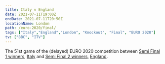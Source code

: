 ```yaml
---
title: Italy v England
date: 2021-07-11T19:00Z
endDate: 2021-07-11T20:50Z
locationName: London
path: /euro-2020/final/
tags: ["Italy","England","London", "Knockout", "Final", "EURO 2020"]
tv: ["BBC", "ITV"]
---
```


The 51st game of the (delayed) EURO 2020 competition between [Semi Final 1 winners](/euro-2020/semi-final-1), [Italy](/italy) and [Semi Final 2 winners](/euro-2020/semi-final-2), [England](/england).

